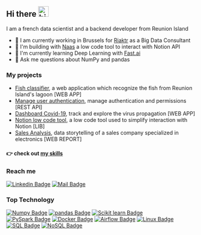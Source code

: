 ## Hi there <img src="https://user-images.githubusercontent.com/1303154/88677602-1635ba80-d120-11ea-84d8-d263ba5fc3c0.gif" width="28px" alt="hi">

I am a french data scientist and a backend developer from Reunion Island<br/>

- 👔 I am currently working in Brussels for [Riaktr](https://www.riaktr.com/) as a Big Data Consultant 
- 🤝 I'm building with [Naas](https://www.naas.ai/) a low code tool to interact with Notion API
- 🌱  I'm currently learning Deep Learning with [Fast.ai](https://course.fast.ai/#How-do-I-get-started?)
- 💬 Ask me questions about NumPy and pandas


### My projects
- [Fish classifier](https://github.com/axelearning/fish_and_chips), a web application which recognize the fish from Reunion Island's lagoon [WEB APP]
- [Manage user authentication](https://github.com/axelearning/REST-authentication-API), manage authentication and permissions [REST API]
- [Dashboard Covid-19](https://github.com/axelearning/covid19_dashboard), track and explore the virus propagation [WEB APP]
- [Notion low code tool](https://github.com/axelearning/notion_low_code_interface), a low code tool used to simplify interaction with Notion [LIB]
- [Sales Analysis](https://github.com/axelearning/sale_analysis), data storytelling of a sales company specialized in electronics [WEB REPORT] 

#### 👉 check out [my skills](https://github.com/axelearning/my-learning-path) 

### Reach me
[![Linkedin Badge](https://img.shields.io/badge/-Axel_Rasse-0e76a8?style=flat&labelColor=0e76a8&logo=linkedin&logoColor=white)](https://www.linkedin.com/in/axel-rasse-bbbb3812b/) 
[![Mail Badge](https://img.shields.io/badge/-axel.rasse97434-c0392b?style=flat&labelColor=c0392b&logo=gmail&logoColor=white)](mailto:axel.rasse97434@gmail.com)

### Top Technology
[![Numpy Badge](https://img.shields.io/badge/-Numpy-blue?style=for-the-badge&labelColor=black&logo=Numpy&logoColor=white)](#https://numpy.org/) 
[![pandas Badge](https://img.shields.io/badge/-pandas-blue?style=for-the-badge&labelColor=black&logo=pandas&logoColor=white)](#https://pandas.pydata.org/)
[![Scikit learn Badge](https://img.shields.io/badge/-scikit_learn-blue?style=for-the-badge&labelColor=black&logo=scikit-learn&logoColor=white)](#)\
[![PySpark Badge](https://img.shields.io/badge/-PySPark-green?style=for-the-badge&labelColor=black&logo=apachespark&logoColor=white)](#)
[![Docker Badge](https://img.shields.io/badge/-Docker-green?style=for-the-badge&labelColor=black&logo=Docker&logoColor=white)](#) 
[![Airflow Badge](https://img.shields.io/badge/-Airflow-green?style=for-the-badge&labelColor=black&logo=apacheairflow&logoColor=white)](#) 
[![Linux Badge](https://img.shields.io/badge/-Linux-green?style=for-the-badge&labelColor=black&logo=Linux&logoColor=white)](#) \
[![SQL Badge](https://img.shields.io/badge/-SQL-red?style=for-the-badge&labelColor=black&logo=SQLite&logoColor=white)](#) 
[![NoSQL Badge](https://img.shields.io/badge/-NoSQL-red?style=for-the-badge&labelColor=black&logo=MongoDB&logoColor=white)](#) 


